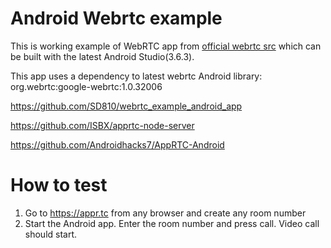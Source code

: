 # Android Webrtc example
This is working example of WebRTC app from [official webrtc src](https://webrtc.googlesource.com/src/+/refs/heads/master/examples/androidapp/) which can be built with the latest Android Studio(3.6.3).

This app uses a dependency to latest webrtc Android library: org.webrtc:google-webrtc:1.0.32006

https://github.com/SD810/webrtc_example_android_app

https://github.com/ISBX/apprtc-node-server

https://github.com/Androidhacks7/AppRTC-Android

# How to test
1. Go to https://appr.tc from any browser and create any room number
2. Start the Android app. Enter the room number and press call. Video call should start.
